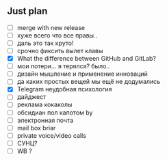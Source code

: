 ## Just plan
- [ ] merge with new release
- [ ] хуже всего что все правы.. 
- [ ] даль это так круто! 
- [ ] срочно фиксить вылет клавы
- [x] What the difference between GitHub and GitLab?
- [ ] мои потери... я терялся? было..
- [ ] дизайн мышление и применение инноваций 
- [ ] да каких простых вещей мы ещё не додумались
- [x] Telegram неудобная психология
- [ ] дайджест
- [ ] реклама кокаколы
- [ ] обсидиан пол капотом by
- [ ] электронная почта
- [ ] mail box briar
- [ ] private voice/video calls
- [ ] СУНЦ?
- [ ] WB ?
